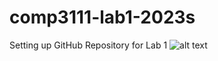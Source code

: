 # comp3111-lab1-2023s
Setting up GitHub Repository for Lab 1
![alt text](lab1_eclipse_History.png?raw=true)

